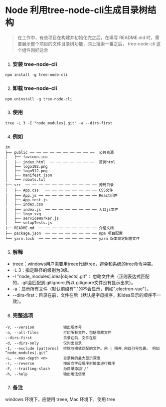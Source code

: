 # Node 利用tree-node-cli生成目录树结构

> 在工作中，有些项目在构建并初始化完之后，在填写 README.md 时，需要展示整个项目的文件目录树功能，网上搜索一番之后， tree-node-cli 这个组件刚好适合

1. ### 安装 tree-node-cli 
```
npm install -g tree-node-cli
```   

2. ### 卸载 tree-node-cli

```
npm uninstall -g tree-node-cli
```   

3. ### 使用
```
tree -L 3 -I "node_modules|.git" -a --dirs-first
```

4. ### 例如
```
im
├── public ── ── ── ── ── ── ── ── ── ──  公共资源
│   ├── favicon.ico
│   ├── index.html  ── ── ── ── ── ── ──  首页html
│   ├── logo192.png
│   ├── logo512.png
│   ├── manifest.json
│   └── robots.txt
├── src  ── ── ── ── ── ── ── ── ── ── ── 源码目录
│   ├── App.css   ── ── ── ── ── ── ── ── CSS文件
│   ├── App.js ── ── ── ── ── ── ── ── ── React组件
│   ├── App.test.js
│   ├── index.css
│   ├── index.js  ── ── ── ── ── ── ── ── 入口js文件
│   ├── logo.svg
│   ├── serviceWorker.js
│   └── setupTests.js
├── README.md  ── ── ── ── ── ── ── ── ── 介绍文档
├── package.json  ── ── ── ── ── ── ── ── npm 项目配置
└── yarn.lock  ── ── ── ── ── ── ── ── ── yarn 版本锁定配置文件
```

5. ### 解释
   
* treee：windows用户需要用treee代替tree，避免和系统的tree命令冲突。
* -L 3：指定路径的级别为3级。
* -I "node_modules|.idea|objects|.git"： 忽略文件夹（正则表达式匹配的，.git会匹配到.gitignore,所以.gitignore文件没有显示出来）。
* -a：显示所有文件（默认前缀有"."的不会显示，例如".electron-vue"）。
* --dirs-first：目录在前，文件在后（默认是字母排序，和idea显示的顺序不一致）。


6. ### 完整选项
```
-V, --version             输出版本号
-a, --all-files           打印所有文件，包括隐藏文件
--dirs-first              目录在前，文件在后
-d, --dirs-only           仅列出目录
-I, --exclude [patterns]  排除与模式匹配的文件。用 | 隔开,用双引号包裹。 例如 “node_modules|.git”
-L, --max-depth <n>       目录树的最大显示深度
-r, --reverse             按反向字母顺序对输出进行排序
-F, --trailing-slash      为目录添加'/'
-h, --help                输出用法信息
```

7. ### 备注
windows 环境下，应使用 treee, Mac 环境下，使用 tree